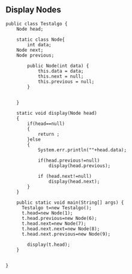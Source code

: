 ## Display Nodes

    public class Testalgo {
        Node head;
        
        static class Node{
            int data;
        Node next;
        Node previous;
    
            public Node(int data) {
                this.data = data;
                this.next = null;
                this.previous = null;
            }
        
        
        }
        
        static void display(Node head)
        {
            if(head==null)
            {
                return ;
            }else
            {
                System.err.println(""+head.data);
                
                if(head.previous!=null)
                    display(head.previous);
                
                if (head.next!=null) 
                    display(head.next);
            }
        }
        
        public static void main(String[] args) {
          Testalgo t=new Testalgo();
          t.head=new Node(1);
          t.head.previous=new Node(6);
          t.head.next=new Node(7);
          t.head.next.next=new Node(8);
          t.head.next.previous=new Node(9);
          
            display(t.head);
        }
    
     
    }

